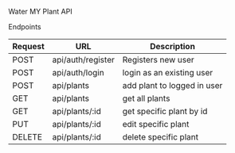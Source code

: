 Water MY Plant API

Endpoints

| Request | URL               | Description                 |
| ------- | ----------------- | --------------------------- |
| POST    | api/auth/register | Registers new user          |
| POST    | api/auth/login    | login as an existing user   |
| POST    | api/plants        | add plant to logged in user |
| GET     | api/plants        | get all plants              |
| GET     | api/plants/:id    | get specific plant by id    |
| PUT     | api/plants/:id    | edit specific plant         |
| DELETE  | api/plants/:id    | delete specific plant       |
